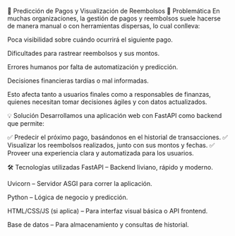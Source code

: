 🧠 Predicción de Pagos y Visualización de Reembolsos
📌 Problemática
En muchas organizaciones, la gestión de pagos y reembolsos suele hacerse de manera manual o con herramientas dispersas, lo cual conlleva:

Poca visibilidad sobre cuándo ocurrirá el siguiente pago.

Dificultades para rastrear reembolsos y sus montos.

Errores humanos por falta de automatización y predicción.

Decisiones financieras tardías o mal informadas.

Esto afecta tanto a usuarios finales como a responsables de finanzas, quienes necesitan tomar decisiones ágiles y con datos actualizados.

💡 Solución
Desarrollamos una aplicación web con FastAPI como backend que permite:

✅ Predecir el próximo pago, basándonos en el historial de transacciones.
✅ Visualizar los reembolsos realizados, junto con sus montos y fechas.
✅ Proveer una experiencia clara y automatizada para los usuarios.

🛠️ Tecnologías utilizadas
FastAPI – Backend liviano, rápido y moderno.

Uvicorn – Servidor ASGI para correr la aplicación.

Python – Lógica de negocio y predicción.

HTML/CSS/JS (si aplica) – Para interfaz visual básica o API frontend.

Base de datos – Para almacenamiento y consultas de historial.
